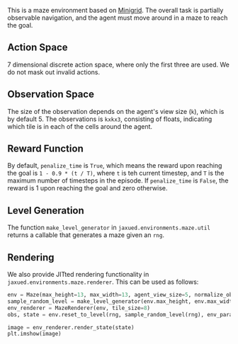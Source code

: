 This is a maze environment based on [Minigrid](https://github.com/Farama-Foundation/Minigrid). The overall task is partially observable navigation, and the agent must move around in a maze to reach the goal.

## Action Space
7 dimensional discrete action space, where only the first three are used. We do not mask out invalid actions.

## Observation Space
The size of the observation depends on the agent's view size (`k`), which is by default 5. The observations is `kxkx3`, consisting of floats, indicating which tile is in each of the cells around the agent.

## Reward Function
By default, `penalize_time` is `True`, which means the reward upon reaching the goal is `1 - 0.9 * (t / T)`, where `t` is teh current timestep, and `T` is the maximum number of timesteps in the episode.
If `penalize_time` is `False`, the reward is 1 upon reaching the goal and zero otherwise.

## Level Generation
The function `make_level_generator` in `jaxued.environments.maze.util` returns a callable that generates a maze given an `rng`.

## Rendering
We also provide JITted rendering functionality in `jaxued.environments.maze.renderer`.
This can be used as follows:

```python
env = Maze(max_height=13, max_width=13, agent_view_size=5, normalize_obs=True)
sample_random_level = make_level_generator(env.max_height, env.max_width, 25)
env_renderer = MazeRenderer(env, tile_size=8)
obs, state = env.reset_to_level(rng, sample_random_level(rng), env_params)

image = env_renderer.render_state(state)
plt.imshow(image)
```
